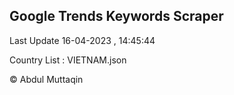 

## Google Trends Keywords Scraper 
 
Last Update 16-04-2023 , 14:45:44

Country List :
VIETNAM.json



© Abdul Muttaqin 
